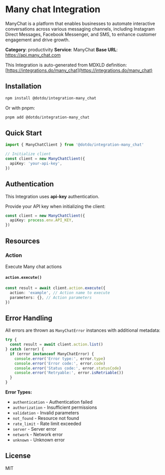 # Many chat Integration

ManyChat is a platform that enables businesses to automate interactive conversations across various messaging channels, including Instagram Direct Messages, Facebook Messenger, and SMS, to enhance customer engagement and drive growth.

**Category**: productivity
**Service**: ManyChat
**Base URL**: https://api.many_chat.com

This Integration is auto-generated from MDXLD definition: [https://integrations.do/many_chat](https://integrations.do/many_chat)

## Installation

```bash
npm install @dotdo/integration-many_chat
```

Or with pnpm:

```bash
pnpm add @dotdo/integration-many_chat
```

## Quick Start

```typescript
import { ManyChatClient } from '@dotdo/integration-many_chat'

// Initialize client
const client = new ManyChatClient({
  apiKey: 'your-api-key',
})
```

## Authentication

This Integration uses **api-key** authentication.

Provide your API key when initializing the client:

```typescript
const client = new ManyChatClient({
  apiKey: process.env.API_KEY,
})
```

## Resources

### Action

Execute Many chat actions

#### `action.execute()`

```typescript
const result = await client.action.execute({
  action: 'example', // Action name to execute
  parameters: {}, // Action parameters
})
```

## Error Handling

All errors are thrown as `ManyChatError` instances with additional metadata:

```typescript
try {
  const result = await client.action.list()
} catch (error) {
  if (error instanceof ManyChatError) {
    console.error('Error type:', error.type)
    console.error('Error code:', error.code)
    console.error('Status code:', error.statusCode)
    console.error('Retryable:', error.isRetriable())
  }
}
```

**Error Types:**

- `authentication` - Authentication failed
- `authorization` - Insufficient permissions
- `validation` - Invalid parameters
- `not_found` - Resource not found
- `rate_limit` - Rate limit exceeded
- `server` - Server error
- `network` - Network error
- `unknown` - Unknown error

## License

MIT
